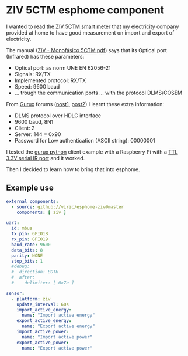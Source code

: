 ZIV 5CTM esphome component
===============================

I wanted to read the [ZIV 5CTM smart
meter](https://www.zivautomation.com/products/metering-ami/prime-plc-smart-meter/)
that my electricity company provided at home to have good measurement on import and export of electricity.

The manual ([ZIV - Monofásico
5CTM.pdf](https://foroelectricidad.com/download/file.php?id=4711)) says that
its Optical port (Infrared) has these parameters:

- Optical port: as norm UNE EN 62056-21
- Signals: RX/TX
- Implemented protocol: RX/TX
- Speed: 9600 baud
- ... trough the communication ports ... with the protocol DLMS/COSEM

From [Gurux](https://gurux.fi/) forums
([post1](https://www.gurux.fi/node/4819),
[post2](https://www.gurux.fi/forum/13263)) I learnt these extra information:

- DLMS protocol over HDLC interface
- 9600 baud, 8N1
- Client: 2
- Server: 144 = 0x90
- Password for Low authentication (ASCII string): 00000001

I tested the [gurux python](https://github.com/Gurux/Gurux.DLMS.Python) client example with a Raspberry Pi with a
[TTL 3.3V serial IR port](https://es.aliexpress.com/item/1005004914485309.html) and it worked.

Then I decided to learn how to bring that into esphome.

Example use
----------------

```yaml
external_components:
  - source: github://viric/esphome-ziv@master
    components: [ ziv ]

uart:
  id: mbus
  tx_pin: GPIO18
  rx_pin: GPIO19
  baud_rate: 9600
  data_bits: 8
  parity: NONE
  stop_bits: 1
  #debug:
  #  direction: BOTH
  #  after:
  #    delimiter: [ 0x7e ]

sensor:
  - platform: ziv
    update_interval: 60s
    import_active_energy:
      name: "Import active energy"
    export_active_energy:
      name: "Export active energy"
    import_active_power:
      name: "Import active power"
    export_active_power:
      name: "Export active power"
```
